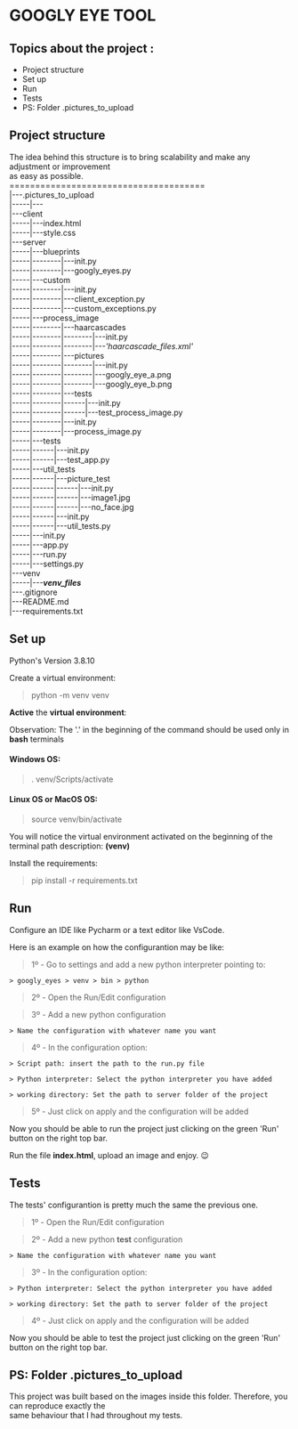 <h1>GOOGLY EYE TOOL</h1>

<h2>Topics about the project :</h2>

<ul>
    <li>Project structure</li>
    <li>Set up</li>
    <li>Run</li>
    <li>Tests</li>
    <li>PS: Folder .pictures_to_upload</li>

</ul>

<h2>Project structure</h2>

The idea behind this structure is to bring scalability and make any adjustment or improvement<br>
as easy as possible.<br>
======================================<br>
|---.pictures_to_upload<br>
|-----|---<br>
|---client<br>
|-----|---index.html<br>
|-----|---style.css<br>
|---server<br>
|-----|---blueprints<br>
|-----|--------|---init.py<br>
|-----|--------|---googly_eyes.py<br>
|-----|---custom<br>
|-----|--------|---init.py<br>
|-----|--------|---client_exception.py<br>
|-----|--------|---custom_exceptions.py<br>
|-----|---process_image<br>
|-----|--------|---haarcascades<br>
|-----|--------|--------|---init.py<br>
|-----|--------|--------|---_'haarcascade_files.xml'_<br>
|-----|--------|---pictures<br>
|-----|--------|--------|---init.py<br>
|-----|--------|--------|---googly_eye_a.png<br>
|-----|--------|--------|---googly_eye_b.png<br>
|-----|--------|---tests<br>
|-----|--------|------|---init.py<br>
|-----|--------|------|---test_process_image.py<br>
|-----|--------|---init.py<br>
|-----|--------|---process_image.py<br>
|-----|---tests<br>
|-----|------|---init.py<br>
|-----|------|---test_app.py<br>
|-----|---util_tests<br>
|-----|------|---picture_test<br>
|-----|------|------|---init.py<br>
|-----|------|------|---image1.jpg<br>
|-----|------|------|---no_face.jpg<br>
|-----|------|---init.py<br>
|-----|------|---util_tests.py<br>
|-----|---init.py<br>
|-----|---app.py<br>
|-----|---run.py<br>
|-----|---settings.py<br>
|---venv<br>
|-----|---___venv_files___<br>
|---.gitignore<br>
|---README.md<br>
|---requirements.txt

<h2>Set up</h2>

Python's Version 3.8.10

Create a virtual environment:

> python -m venv venv

**Active** the <strong>virtual environment</strong>:

Observation: The '.' in the beginning of the command should be used only in **bash** terminals

#### Windows OS:
>. venv/Scripts/activate

#### Linux OS or MacOS OS:
>source venv/bin/activate 

You will notice the virtual environment activated on the beginning of the terminal path description:
**(venv)**

Install the requirements:
> pip install -r requirements.txt

<h2>Run</h2>

Configure an IDE like Pycharm or a text editor like VsCode. 

Here is an example on how the configurantion may be like:

>1º - Go to settings and add a new python interpreter pointing to:
    
    > googly_eyes > venv > bin > python   

>2º - Open the Run/Edit configuration

>3º - Add a new python configuration

    > Name the configuration with whatever name you want

>4º - In the configuration option:

    > Script path: insert the path to the run.py file

    > Python interpreter: Select the python interpreter you have added

    > working directory: Set the path to server folder of the project

>5º - Just click on apply and the configuration will be added

Now you should be able to run the project just clicking on the green 'Run' button on the right top bar.

Run the file **index.html**, upload an image and enjoy. 😉

<h2>Tests</h2>

The tests' configurantion is pretty much the same the previous one. 

>1º - Open the Run/Edit configuration

>2º - Add a new python **test** configuration

    > Name the configuration with whatever name you want

>3º - In the configuration option:

    > Python interpreter: Select the python interpreter you have added

    > working directory: Set the path to server folder of the project

>4º - Just click on apply and the configuration will be added

Now you should be able to test the project just clicking on the green 'Run' button on the right top bar.

<h2>PS: Folder .pictures_to_upload</h2>

This project was built based on the images inside this folder. Therefore, you can reproduce exactly the<br>
same behaviour that I had throughout my tests.



